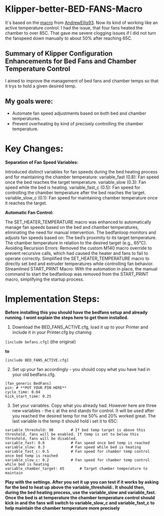 # Klipper-better-BED-FANS-Macro

It´s based on the [macro](https://github.com/VoronDesign/VoronUsers/blob/main/printer_mods/Ellis/Bed_Fans/Klipper_Macros/bedfans.cfg) from [AndrewEllis93](https://github.com/AndrewEllis93). Now its kind of working like an active temperature control. I had the issue, that four fans heated the chamber to over 85C. That gave me severe clogging issues if I did not turn the fanspeed down manually to about 50% after reaching 65C. 

## Summary of Klipper Configuration Enhancements for Bed Fans and Chamber Temperature Control
I aimed to improve the management of bed fans and chamber temps so that it trys to hold a given desired temp. 

## My goals were:

- Automate fan speed adjustments based on both bed and chamber temperatures.
- Prevent overheating by kind of precisely controlling the chamber temperature.

# Key Changes:

**Separation of Fan Speed Variables:**

Introduced distinct variables for fan speeds during the bed heating process and for maintaining the chamber temperature:
variable_fast (0.8): Fan speed once the bed reaches the target temperature.
variable_slow (0.3): Fan speed while the bed is heating.
variable_fast_c (0.5): Fan speed for controlling the chamber temperature after the bed reaches the target.
variable_slow_c (0.1): Fan speed for maintaining chamber temperature once it reaches the target.

**Automatic Fan Control:**

The SET_HEATER_TEMPERATURE macro was enhanced to automatically manage fan speeds based on the bed and chamber temperatures, eliminating the need for manual intervention.
The bedfanloop monitors and adjusts fan speeds based on:
The bed’s proximity to its target temperature.
The chamber temperature in relation to the desired target (e.g., 65°C).
Avoiding Recursion Errors:
Removed the custom M140 macro override to prevent recursive calls, which had caused the heater and fans to fail to operate correctly.
Simplified the SET_HEATER_TEMPERATURE macro to directly set bed and extruder temperatures while controlling fan behavior.
Streamlined START_PRINT Macro:
With the automation in place, the manual command to start the bedfanloop was removed from the START_PRINT macro, simplifying the startup process.

# Implementation Steps:

**Before installing this you should have the bedfans setup and already running. I wont explain the steps here to get them installed.**

1. Download the BED_FANS_ACTIVE.cfg, load it up to your Printer and include it in your Printer.cfg by chaning

`[include befans.cfg]` (the original)

**to**

`[include BED_FANS_ACTIVE.cfg]`

2. Set up your fan accordingly - you should copy what you have had in your old bedfans.cfg.

```
[fan_generic BedFans]
pin: # **PUT YOUR PIN HERE**
cycle_time: 0.04
kick_start_time: 0.25
```

3. Set your variables. Copy what you already had. However here are three new variables - the c at the end stands for control. It will be used after you reached the desired temp for me 50% and 20% worked great. The last variable is the temp it should hold i set it to 65C:

```
variable_threshold: 90        # If bed temp target is above this threshold, fans will be enabled. If temp is set to below this threshold, fans will be disabled.
variable_fast: 0.8            # Fan speed once bed temp is reached  
variable_slow: 0.3            # Fan speed while bed is heating
variable_fast_c: 0.5          # Fan speed for chamber temp control once bed temp is reached  
variable_slow_c: 0.2          # Fan speed for chamber temp control while bed is heating
variable_chamber_target: 65       # Target chamber temperature to maintain
```

**Play with the settings. After you set it up you can test if it works by asking for the bed to heat up above the variable_threshold:. It should then, during the bed heating process, use the variable_slow and variable_fast. Once the bed is at temperature the chamber temperature control should kick in and the fans will switch to variable_slow_c and variable_fast_c to help maintain the chamber temperature more precisely**

